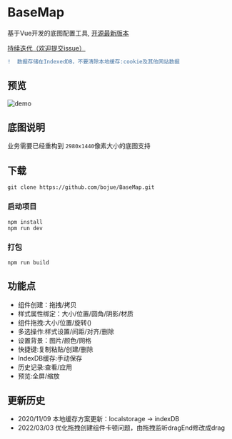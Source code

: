 # BaseMap

基于Vue开发的底图配置工具, [开源最新版本](https://bojue.github.io/BaseMap)

[持续迭代（欢迎提交issue）](https://github.com/bojue/BaseMap/issues)

```diff
!  数据存储在IndexedDB，不要清除本地缓存:cookie及其他网站数据 
```

## 预览
![demo](https://user-images.githubusercontent.com/14350577/156908201-c62eed78-f316-485f-8cc5-f4c32cbceef4.png)


## 底图说明

业务需要已经重构到 `2980x1440`像素大小的底图支持

## 下载
```
git clone https://github.com/bojue/BaseMap.git
```

### 启动项目
```
npm install
npm run dev 
```

### 打包
```
npm run build
```

## 功能点

- 组件创建：拖拽/拷贝
- 样式属性绑定：大小/位置/圆角/阴影/材质
- 组件拖拽:大小/位置/旋转()
- 多选操作:样式设置/间距/对齐/删除
- 设置背景：图片/颜色/网格
- 快捷键:复制粘贴/创建/删除
- IndexDB缓存:手动保存
- 历史记录:查看/应用
- 预览:全屏/缩放

## 更新历史

- 2020/11/09 本地缓存方案更新：localstorage -> indexDB
- 2022/03/03 优化拖拽创建组件卡顿问题，由拖拽监听dragEnd修改成drag

